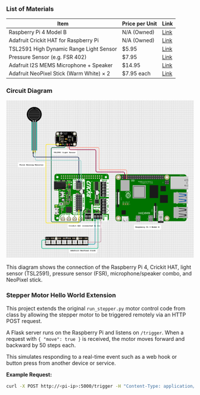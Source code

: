 ### List of Materials

| Item                                       | Price per Unit | Link                                                                 |
|--------------------------------------------|----------------|----------------------------------------------------------------------|
| Raspberry Pi 4 Model B                     | N/A (Owned)     | [Link](https://www.raspberrypi.com/products/raspberry-pi-4-model-b/) |
| Adafruit Crickit HAT for Raspberry Pi      | N/A (Owned)     | [Link](https://www.adafruit.com/product/3957)                        |
| TSL2591 High Dynamic Range Light Sensor    | $5.95           | [Link](https://www.adafruit.com/product/1980)                        |
| Pressure Sensor (e.g. FSR 402)             | $7.95           | [Link](https://www.adafruit.com/product/166)                         |
| Adafruit I2S MEMS Microphone + Speaker     | $14.95          | [Link](https://www.adafruit.com/product/3369)                        |
| Adafruit NeoPixel Stick (Warm White) × 2   | $7.95 each      | [Link](https://www.adafruit.com/product/2867)                        |



### Circuit Diagram

![Circuit Diagram](circuit-diagram.png)

This diagram shows the connection of the Raspberry Pi 4, Crickit HAT, light sensor (TSL2591), pressure sensor (FSR), microphone/speaker combo, and NeoPixel stick.


### Stepper Motor Hello World Extension

This project extends the original `run_stepper.py` motor control code from class by allowing the stepper motor to be triggered remotely via an HTTP POST request.

A Flask server runs on the Raspberry Pi and listens on `/trigger`. When a request with `{ "move": true }` is received, the motor moves forward and backward by 50 steps each.

This simulates responding to a real-time event such as a web hook or button press from another device or service.

**Example Request:**
```bash
curl -X POST http://<pi-ip>:5000/trigger -H "Content-Type: application/json" -d '{"move": true}'
